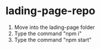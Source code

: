 # lading-page-repo
1. Move into the lading-page folder
2. Type the command "npm i"
3. Type the command "npm start"

